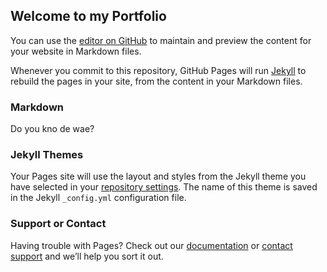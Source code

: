 ## Welcome to my Portfolio

You can use the [editor on GitHub](https://github.com/TjTark/Portfolio/edit/master/index.md) to maintain and preview the content for your website in Markdown files.

Whenever you commit to this repository, GitHub Pages will run [Jekyll](https://jekyllrb.com/) to rebuild the pages in your site, from the content in your Markdown files.

### Markdown

Do you kno de wae?

### Jekyll Themes

Your Pages site will use the layout and styles from the Jekyll theme you have selected in your [repository settings](https://github.com/TjTark/Portfolio/settings). The name of this theme is saved in the Jekyll `_config.yml` configuration file.

### Support or Contact

Having trouble with Pages? Check out our [documentation](https://help.github.com/categories/github-pages-basics/) or [contact support](https://github.com/contact) and we’ll help you sort it out.
